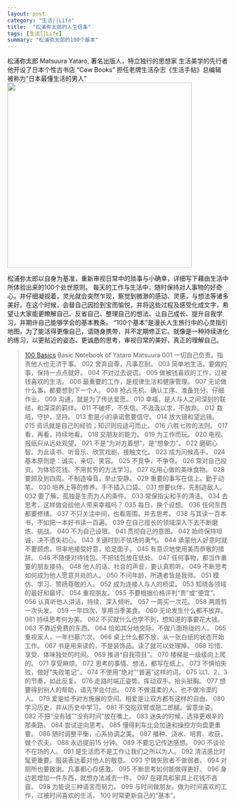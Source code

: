 ```yaml
---
layout: post
category: "生活||Life"
title:  "松浦弥太郎的人生信条"
tags: [生活||Life]
summary: "松浦弥太郎的100个基本"
---
```

松浦弥太郎 Matsuura Yataro,
著名出版人，特立独行的思想家
生活美学的先行者
他开设了日本个性古书店 “Cow Books”
担任老牌生活杂志《生活手帖》总编辑
被称为“日本最懂生活的男人”    
   <img alt="" border="0" src="http://ww2.sinaimg.cn/mw690/4df62ff3gw1et731f2lsqj20dc0lnjuj.jpg" width=420px> 
    
松浦弥太郎以自身为基准，重新审视日常中的琐事与小确幸，详细写下藉由生活中所体验出来的100个处世原则。
每天的工作与生活中，随时保持对人事物的好奇心，并仔细凝视着，灵光就会突然乍现，察觉到微渺的感动、灵感，与想法等诸多美好。在这个时候，会替自己因捡到宝而愉悦，并将这些过程及感受化成文字，希望让大家能更瞭解自己、反省自己、整理自己的想法、让自己成长、提升自我学习，并期许自己能够学会的基本教条。
“100个基本”是漫长人生旅行中的心灵指引地图，为了能活得更像自己，请随身携带，并不定期修正它。就像是一种持续进化的练习，以更贴近的姿态、更诚恳的思考，审视日常的美好，真正的理解自己。

> [100 Basics](http://book.douban.com/subject/24736458/)
Basic Notebook of Yataro Matsuura
001 一切自己负责。指责他人也无济于事。
002 舍弃自尊，凡事忍耐。
003 简单地生活。要做的事，保持一点点就好。
004 不对过去说谎。
005 做被钱喜欢的工作，过被钱喜欢的生活。
006 最重要的工作，是规律生活和健康管理。
007 无论做什么事，都要想到下一个人。
008 抢占先机、确认工序、准备充分、仔细作业。
009 沟通，就是为了传达爱愿。
010 幸福，是人与人之间深刻的联结，和深深的羁绊。
011 不破坏，不失信。不汲汲以求，不放弃。
012 栽培，守护，坚持。
013 愈是小的承诺愈要信守。
014 放大镜和望远镜。
015 资讯就是自己的经验；知识则应适可而止。
016 八胜七败的法则。
017 看，再看，持续地看。
018 交朋友的能力。
019 为工作而玩。
020 电视、报纸只从远处观望。
021 不是“为对方着想”，是“想象力”。
022 磨砺心智。为此读书、听音乐、欣赏戏剧、接触文化。
023 成为问候高手。
024 基本原则是：诚实、亲切、笑容。
025 不竞争，不争夺。
026 常对自己投资。为体验花钱。不用贫穷的方法学习。
027 吃用心做的美味食物。
028 要顾及到四周。不制造噪音，举止安静。
029 重要的事写在信上。勤于动笔。
030 培养上等的修养。手不插入口袋。
031 想要伙伴，先制造敌人。
032 要了解，孤独是生而为人的条件。
033 常保指尖和手的清洁。
034 去思考，这样做会给他人带来幸福吗？
035 每日，换个设想。
036 任何东西都要修缮。
037 不只关注中间，也看周围。并去思考。
038 与其读一百本书，不如把一本好书读一百遍。
039 在自己擅长的领域深入下去不断磨炼、挑战。
040 不为自己设限。
041 贯彻自己的意图。
042 始终保持坦诚，决不遗失初心。
043 关键时刻不怯场的勇气。
044 承蒙他人好意时就不要顾虑。坦率地接受好意，给足面子。
045 有意识地使用美而恭敬的措辞。
046 不随便对待钱包。不把钱包放在低处。
047 任何事物，都当作重要的朋友接待。
048 他人的话、社会的声音，要认真聆听。
049 不断思考如何成为他人愿意共处的人。
050 不问年龄，所遇者皆是我师。
051 模仿、学习、赞扬尊敬的人。
052 成为连接人与人的桥梁。
053 知晓各领域的最好和最坏。
054 重视朋友。
055 不要根据价格评判“贵”或“便宜”。
056 认真听他人讲话，持续、深入倾听。
057 一周买一次花。
058 两周剪一次头发。
059 一年四次，享用当季美食。
060 无论发生什么都不放弃。
061 持续思考何为美。
062 不买就什么也学不到，想知道的事要花大钱。
063 不靠近免费的东西。
064 恰如其分地交际，不做八面玲珑的人。
065 重视家人，一年扫墓六次。
066 桌上什么都不放，从一张白纸的状态开始工作。
067 书是用来读的，不是装饰品。读了就可以处理掉。
068 珍惜、享受、体味独处的时间。
069 推进“自我项目”。
070 楼梯是一级级向上爬的。
071 享受麻烦。
072 思考的事情、想法，都写在纸上。
073 不惧怕失败，做好“失败笔记”。
074 不使用“绝对”“普遍”这样的词。
075 以1、2、3 的节奏，如此反复。
076 走路时端正姿势。挥动双手。抬头挺胸。
077 想要得到别人的帮助，请先学会付出。
078 不做温柔的人，也不做冷漠的人。
079 爱是给予对方施展的空间。相爱是让双方都有这样的自由。
080 学习历史，并从历史中学习。
081 不交抱双臂或翘二郎腿。留意坐姿。
082 不把“没有钱”“没有时间”放在嘴上。
083 迷失的时候，选择更艰辛的那条路。
084 尝试逆向思考。
085 懂得刹车比会加速和操控方向盘更重要。
086 随时调整平衡，心系协调之美。
087 播种、浇水、培育、收获，做个农夫。
088 永远提前15 分钟。
089 不要忘记传达感想。
090 不谈论不在场的人。
091 是生活而不是工作让我们之所以为人。
092 清洁感比时髦更重要。服装表达着对他人的敬意。
093 宁做失败者不做弱者。
094 对厕所也要致谢。凡事都心存感激。
095 不断思考如何能做得更好。
096 身边若增加一件东西，就想办法减去一件。
097 在寝具和家具上花钱不吝啬。
098 为能说三种语言而努力。
099 与时间做朋友。做为时间喜欢的工作，过被时间喜欢的生活。
100 时常更新自己的“基本”。